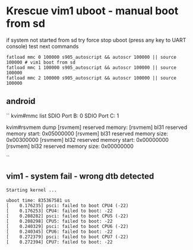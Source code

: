 # Krescue vim1 uboot - manual boot from sd

if system not started from sd try force stop uboot (press any key to UART console)
test next commands

```
fatload mmc 0 100000 s905_autoscript && autoscr 100000 || source 100000 # vim1 boot from sd
fatload mmc 1 100000 s905_autoscript && autoscr 100000 || source 100000
fatload mmc 2 100000 s905_autoscript && autoscr 100000 || source 100000

```

## android

``
kvim#mmc list
SDIO Port B: 0
SDIO Port C: 1

kvim#rsvmem dump 
[rsvmem] reserved memory:
[rsvmem] bl31 reserved memory start: 0x05000000
[rsvmem] bl31 reserved memory size:  0x00300000
[rsvmem] bl32 reserved memory start: 0x00000000
[rsvmem] bl32 reserved memory size:  0x00000000


``

## vim1 - system fail - wrong dtb detected

```
Starting kernel ...

uboot time: 835367581 us
[    0.176235] psci: failed to boot CPU4 (-22)
[    0.176253] CPU4: failed to boot: -22
[    0.208282] psci: failed to boot CPU5 (-22)
[    0.208298] CPU5: failed to boot: -22
[    0.240329] psci: failed to boot CPU6 (-22)
[    0.240345] CPU6: failed to boot: -22
[    0.272379] psci: failed to boot CPU7 (-22)
[    0.272394] CPU7: failed to boot: -22
```
